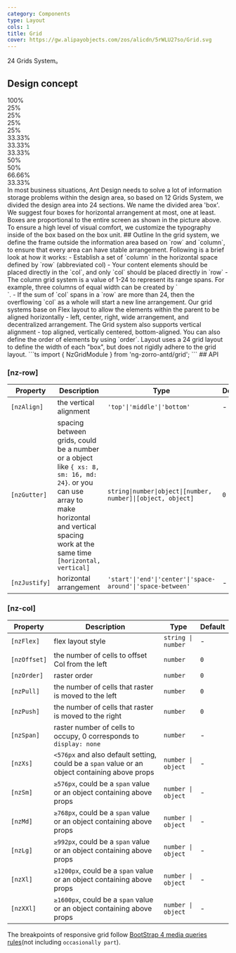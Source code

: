 ```yaml
---
category: Components
type: Layout
cols: 1
title: Grid
cover: https://gw.alipayobjects.com/zos/alicdn/5rWLU27so/Grid.svg
---
```


24 Grids System。

## Design concept

<div class="grid-demo">
<div class="ant-row demo-row">
  <div class="ant-col-24 demo-col demo-col-1">
    100%
  </div>
</div>
<div class="ant-row demo-row">
  <div class="ant-col-6 demo-col demo-col-2">
    25%
  </div>
  <div class="ant-col-6 demo-col demo-col-3">
    25%
  </div>
  <div class="ant-col-6 demo-col demo-col-2">
    25%
  </div>
  <div class="ant-col-6 demo-col demo-col-3">
    25%
  </div>
</div>
<div class="ant-row demo-row">
  <div class="ant-col-8 demo-col demo-col-4">
    33.33%
  </div>
  <div class="ant-col-8 demo-col demo-col-5">
    33.33%
  </div>
  <div class="ant-col-8 demo-col demo-col-4">
    33.33%
  </div>
</div>
<div class="ant-row demo-row">
  <div class="ant-col-12 demo-col demo-col-1">
    50%
  </div>
  <div class="ant-col-12 demo-col demo-col-3">
    50%
  </div>
</div>
<div class="ant-row demo-row">
  <div class="ant-col-16 demo-col demo-col-4">
    66.66%
  </div>
  <div class="ant-col-8 demo-col demo-col-5">
    33.33%
  </div>
</div>
</div>
In most business situations, Ant Design needs to solve a lot of information storage problems within the design area, so based on 12 Grids System, we divided the design area into 24 sections.
We name the divided area 'box'. We suggest four boxes for horizontal arrangement at most, one at least. Boxes are proportional to the entire screen as shown in the picture above. To ensure a high level of visual comfort, we customize the typography inside of the box based on the box unit.
## Outline
In the grid system, we define the frame outside the information area based on `row` and `column`, to ensure that every area can have stable arrangement.
Following is a brief look at how it works:
- Establish a set of `column` in the horizontal space defined by `row` (abbreviated col)
- Your content elements should be placed directly in the `col`, and only `col` should be placed directly in `row`
- The column grid system is a value of 1-24 to represent its range spans. For example, three columns of equal width can be created by `<div nz-col [nzSpan]="8" />`.
- If the sum of `col` spans in a `row` are more than 24, then the overflowing `col` as a whole will start a new line arrangement.
Our grid systems base on Flex layout to allow the elements within the parent to be aligned horizontally - left, center, right, wide arrangement, and decentralized arrangement. The Grid system also supports vertical alignment - top aligned, vertically centered, bottom-aligned. You can also define the order of elements by using `order`.
Layout uses a 24 grid layout to define the width of each "box", but does not rigidly adhere to the grid layout.
```ts
import { NzGridModule } from 'ng-zorro-antd/grid';
```
## API

### [nz-row]

| Property      | Description                                                                                                                                                                                       | Type                                                         | Default |
| ------------- | ------------------------------------------------------------------------------------------------------------------------------------------------------------------------------------------------- | ------------------------------------------------------------ | ------- |
| `[nzAlign]`   | the vertical alignment                                                                                                                                                                            | `'top'\|'middle'\|'bottom'`                                  | -       |
| `[nzGutter]`  | spacing between grids, could be a number or a object like `{ xs: 8, sm: 16, md: 24}`. or you can use array to make horizontal and vertical spacing work at the same time `[horizontal, vertical]` | `string\|number\|object\|[number, number]\|[object, object]` | `0`     |
| `[nzJustify]` | horizontal arrangement                                                                                                                                                                            | `'start'\|'end'\|'center'\|'space-around'\|'space-between'`  | -       |

### [nz-col]

| Property     | Description                                                                                    | Type               | Default |
| ------------ | ---------------------------------------------------------------------------------------------- | ------------------ | ------- |
| `[nzFlex]`   | flex layout style                                                                              | `string \| number` | -       |
| `[nzOffset]` | the number of cells to offset Col from the left                                                | `number`           | `0`     |
| `[nzOrder]`  | raster order                                                                                   | `number`           | `0`     |
| `[nzPull]`   | the number of cells that raster is moved to the left                                           | `number`           | `0`     |
| `[nzPush]`   | the number of cells that raster is moved to the right                                          | `number`           | `0`     |
| `[nzSpan]`   | raster number of cells to occupy, 0 corresponds to `display: none`                             | `number`           | -       |
| `[nzXs]`     | `<576px` and also default setting, could be a `span` value or an object containing above props | `number \| object` | -       |
| `[nzSm]`     | `≥576px`, could be a `span` value or an object containing above props                          | `number \| object` | -       |
| `[nzMd]`     | `≥768px`, could be a `span` value or an object containing above props                          | `number \| object` | -       |
| `[nzLg]`     | `≥992px`, could be a `span` value or an object containing above props                          | `number \| object` | -       |
| `[nzXl]`     | `≥1200px`, could be a `span` value or an object containing above props                         | `number \| object` | -       |
| `[nzXXl]`    | `≥1600px`, could be a `span` value or an object containing above props                         | `number \| object` | -       |

The breakpoints of responsive grid follow [BootStrap 4 media queries rules](https://getbootstrap.com/docs/4.0/layout/overview/#responsive-breakpoints)(not including `occasionally part`).
